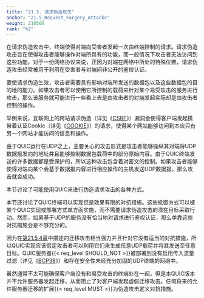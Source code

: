 ```yaml
---
title: "21.5. 请求伪造攻击"
anchor: "21.5_Request_Forgery_Attacks"
weight: 210500
rank: "h2"
---
```


在请求伪造攻击中，终端使得对端向受害者发起一次由终端控制的请求。请求伪造攻击旨在使得攻击者能够操作对端所具有的功能，而一般情况下攻击者无法访问到这些功能。对于一份网络协议来说，正因为对端在网络中所处的特殊位置，请求伪造攻击经常被用于利用在受害者与对端间非公开的鉴权认证。

要使请求伪造生效，攻击者需要具有影响对端所发送的数据包以及这些数据包的目的地的能力。如果攻击者可以使用它所控制的载荷来针对某个易受攻击的服务进行攻击，那么该服务就可能进行一些看上去是由攻击者的对端发起实际却是由攻击者控制的操作。

举例来说，互联网上的跨站请求伪造（详见《[CSRF]()》）漏洞会使得客户端发起携带着认证Cookie（详见《[COOKIE]()》）的请求，使得某个网站能够访问到本应只有另一个网站才能访问的信息和操作。

由于QUIC运行在UDP之上，主要关心的攻击形式是攻击者能够操纵其对端将UDP数据报发向的地址并且能够控制数据包载荷中的部分原始内容。由于QUIC终端发送的许多数据都是受保护的，所以这种攻击包含着对密文的控制。如果攻击者能够使得对端向某个会基于数据报内容进行相应操作的主机发送UDP数据报，那么攻击就会成功。

本节讨论了可能使用QUIC来进行伪造请求攻击的各种方式。

本节还讨论了QUIC终端可以实现但是效果有限的对抗措施。这些抵御方式可以被某个QUIC实现或部署方式单方面实施，而不需要请求伪造攻击的潜在目标采取行动。然而，如果基于UDP的服务没有恰当地对请求进行鉴权认证，那么单靠这些对抗措施会是不够充分的。

因为在[第21.5.4章]()中描述的迁移攻击相当强力并且针对它没有适当的对抗措施，所以QUIC实现应该假定攻击者可以利用它们来生成任意UDP载荷并将其发送至任意目标。QUIC服务器{{< req_level SHOULD_NOT >}}被部署到没有启用传入流量过滤（详见《[BCP38]()》）和存在安全性未经充分加固的UDP终端的网络中。

虽然通常不太可能确保客户端没有和易受攻击的终端处在一起，但是本QUIC版本并不允许服务器发起迁移，从而阻止了对客户端发起虚假迁移攻击。任何将来的允许服务器迁移的扩展{{< req_level MUST >}}为伪造攻击定义对抗措施。
